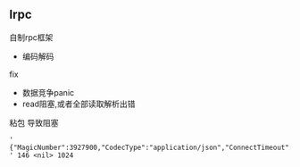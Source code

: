 ## lrpc

自制rpc框架

- 编码解码


fix 
- 数据竞争panic
- read阻塞,或者全部读取解析出错


粘包 导致阻塞

```
' {"MagicNumber":3927900,"CodecType":"application/json","ConnectTimeout":3000000000,"HandleTimeout":0}Foo.Sum{"Num1":2,"Num2":4} ' 146 <nil> 1024
```
